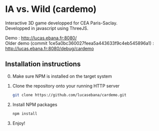 # IA vs. Wild (cardemo)
Interactive 3D game developped for CEA Paris-Saclay.  
Developped in javascript using ThreeJS.

Demo : http://lucas.ebana.fr:8080/  
Older demo (commit 1ce5a0bc360027feea5a443633f9c4eb545896a1) : http://lucas.ebana.fr:8080/debug/cardemo

## Installation instructions

0. Make sure NPM is installed on the target system 

1. Clone the repository onto your running HTTP server
   ```sh
   git clone https://github.com/lucasebana/cardemo.git
   ```
2. Install NPM packages
   ```sh
   npm install
   ```
3. Enjoy!
